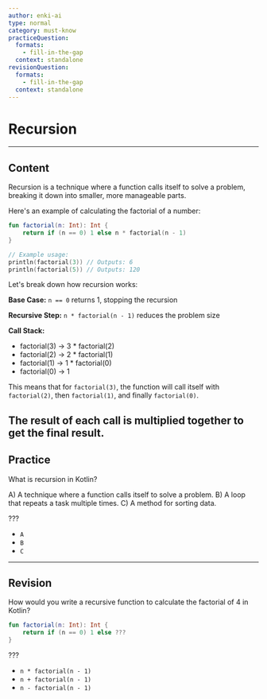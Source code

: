 ```yaml
---
author: enki-ai
type: normal
category: must-know
practiceQuestion:
  formats:
    - fill-in-the-gap
  context: standalone
revisionQuestion:
  formats:
    - fill-in-the-gap
  context: standalone
---
```


# Recursion

---
## Content

Recursion is a technique where a function calls itself to solve a problem, breaking it down into smaller, more manageable parts.

Here's an example of calculating the factorial of a number:

```kotlin
fun factorial(n: Int): Int {
    return if (n == 0) 1 else n * factorial(n - 1)
}

// Example usage:
println(factorial(3)) // Outputs: 6
println(factorial(5)) // Outputs: 120
```

Let's break down how recursion works:


**Base Case:** `n == 0` returns 1, stopping the recursion

**Recursive Step:** `n * factorial(n - 1)` reduces the problem size

**Call Stack:**
   - factorial(3) → 3 * factorial(2)
   - factorial(2) → 2 * factorial(1)
   - factorial(1) → 1 * factorial(0)
   - factorial(0) → 1

This means that for `factorial(3)`, the function will call itself with `factorial(2)`, then `factorial(1)`, and finally `factorial(0)`.

The result of each call is multiplied together to get the final result.
---

## Practice

What is recursion in Kotlin?

A) A technique where a function calls itself to solve a problem. B) A loop that
repeats a task multiple times. C) A method for sorting data.

???

- `A`
- `B`
- `C`

---

## Revision

How would you write a recursive function to calculate the factorial of 4 in
Kotlin?

```kotlin
fun factorial(n: Int): Int {
    return if (n == 0) 1 else ???
}
```

???

- `n * factorial(n - 1)`
- `n + factorial(n - 1)`
- `n - factorial(n - 1)`
